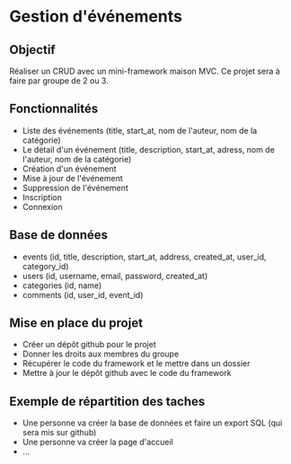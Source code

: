 # Gestion d'événements

## Objectif

Réaliser un CRUD avec un mini-framework maison MVC. Ce projet sera à faire par groupe de 2 ou 3.

## Fonctionnalités

* Liste des événements (title, start_at, nom de l'auteur, nom de la catégorie)
* Le détail d'un événement (title, description, start_at, adress, nom de l'auteur, nom de la catégorie)
* Création d'un événement
* Mise à jour de l'événement
* Suppression de l'événement
* Inscription
* Connexion

## Base de données

* events (id, title, description, start_at, address, created_at, user_id, category_id)
* users (id, username, email, password, created_at)
* categories (id, name)
* comments (id, user_id, event_id)

## Mise en place du projet

* Créer un dépôt github pour le projet
* Donner les droits aux membres du groupe
* Récupérer le code du framework et le mettre dans un dossier
* Mettre à jour le dépôt github avec le code du framework

## Exemple de répartition des taches

* Une personne va créer la base de données et faire un export SQL (qui sera mis sur github)
* Une personne va créer la page d'accueil
* ...